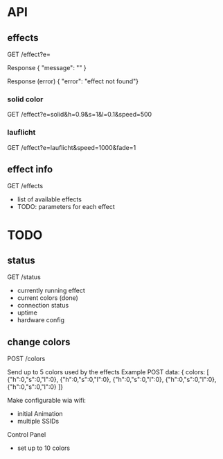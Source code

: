 # API

## effects
GET /effect?e=<effectname>

Response
{ "message": "<message from effect>" }

Response (error)
{ "error": "effect not found"}

### solid color
GET /effect?e=solid&h=0.9&s=1&l=0.1&speed=500

### lauflicht
GET /effect?e=lauflicht&speed=1000&fade=1

## effect info
GET /effects

- list of available effects
- TODO: parameters for each effect

# TODO

## status
GET /status

- currently running effect
- current colors (done)
- connection status
- uptime
- hardware config

## change colors
POST /colors

Send up to 5 colors used by the effects
Example POST data:
{ colors: [
    {"h":0,"s":0,"l":0},
    {"h":0,"s":0,"l":0},
    {"h":0,"s":0,"l":0},
    {"h":0,"s":0,"l":0},
    {"h":0,"s":0,"l":0}
]}

Make configurable wia wifi:
- initial Animation
- multiple SSIDs

Control Panel
- set up to 10 colors

